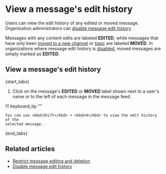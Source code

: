 # View a message's edit history

Users can view the edit history of any edited or moved message. Organization
administrators can [disable message edit
history](/help/disable-message-edit-history).

Messages with any content edits are labeled **EDITED**, while messages that have
only been [moved to a new channel](/help/move-content-to-another-channel) or
[topic](/help/move-content-to-another-topic) are labeled **MOVED**. In
organizations where message edit history is
[disabled](/help/disable-message-edit-history), moved messages are simply marked
as **EDITED**.

## View a message's edit history

{start_tabs}

1. Click on the message's **EDITED** or **MOVED** label shown next to
   a user's name or to the left of each message in the message feed.

!!! keyboard_tip ""

    You can use <kbd>Shift</kbd> + <kbd>H</kbd> to view the edit history of the
    selected message.

{end_tabs}

## Related articles

* [Restrict message editing and deletion](/help/restrict-message-editing-and-deletion)
* [Disable message edit history](/help/disable-message-edit-history)
